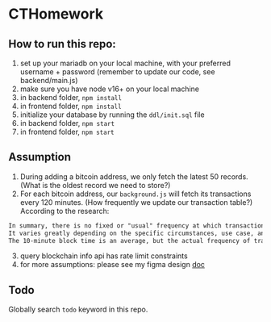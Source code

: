 # CTHomework

## How to run this repo:

1. set up your mariadb on your local machine, with your preferred username + password (remember to update our code, see backend/main.js)
2. make sure you have node v16+ on your local machine
3. in backend folder, `npm install`
4. in frontend folder, `npm install`
5. initialize your database by running the `ddl/init.sql` file
6. in backend folder, `npm start`
7. in frontend folder, `npm start`


## Assumption
1. During adding a bitcoin address, we only fetch the latest 50 records. (What is the oldest record we need to store?)
2. For each bitcoin address, our `background.js` will fetch its transactions every 120 minutes. (How frequently we update our transaction table?) According to the research:
```Markdown
In summary, there is no fixed or "usual" frequency at which transactions are added to a Bitcoin address.
It varies greatly depending on the specific circumstances, use case, and user behavior.
The 10-minute block time is an average, but the actual frequency of transactions to a specific address can be much higher or lower.
```
3. query blockchain info api has rate limit constraints
4. for more assumptions: please see my figma design [doc](https://www.figma.com/file/Qik5Dq4FEyLZHbC7dyQBEm/Design-Doc?type=whiteboard&node-id=0%3A1&t=La9kO4bzlzGsuxr9-1)

## Todo
Globally search `todo` keyword in this repo.
